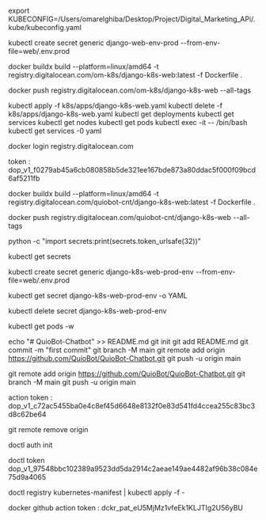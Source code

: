 export KUBECONFIG=/Users/omarelghiba/Desktop/Project/Digital_Marketing_APi/.kube/kubeconfig.yaml

kubectl create secret generic django-web-env-prod  --from-env-file=web/.env.prod

docker buildx build --platform=linux/amd64 -t registry.digitalocean.com/om-k8s/django-k8s-web:latest -f Dockerfile .

docker push registry.digitalocean.com/om-k8s/django-k8s-web --all-tags



kubectl apply -f k8s/apps/django-k8s-web.yaml
kubectl delete -f k8s/apps/django-k8s-web.yaml
kubectl get deployments
kubectl get services
kubectl get nodes
kubectl get pods
kubectl exec -it <podname> -- /bin/bash
kubectl get services <service name> -0 yaml


docker login registry.digitalocean.com

token : dop_v1_f0279ab45a6cb080858b5de321ee167bde873a80ddac5f000f09bcd6af5211fb

docker buildx build --platform=linux/amd64 -t registry.digitalocean.com/quiobot-cnt/django-k8s-web:latest -f Dockerfile .

docker push registry.digitalocean.com/quiobot-cnt/django-k8s-web --all-tags


python -c "import secrets:print(secrets.token_urlsafe(32))"

kubectl get secrets

kubectl create secret generic django-k8s-web-prod-env --from-env-file=web/.env.prod

kubectl get secret  django-k8s-web-prod-env -o YAML

kubectl delete secret  django-k8s-web-prod-env

kubectl get pods -w


echo "# QuioBot-Chatbot" >> README.md
git init
git add README.md
git commit -m "first commit"
git branch -M main
git remote add origin https://github.com/QuioBot/QuioBot-Chatbot.git
git push -u origin main


git remote add origin https://github.com/QuioBot/QuioBot-Chatbot.git
git branch -M main
git push -u origin main


action token : dop_v1_c72ac5455ba0e4c8ef45d6648e8132f0e83d541fd4ccea255c83bc3d8c62be64


git remote remove origin  

doctl auth init

doctl token dop_v1_97548bbc102389a9523dd5da2914c2aeae149ae4482af96b38c084e75d9a4065


doctl registry kubernetes-manifest | kubectl apply -f -



docker github action token : dckr_pat_eU5MjMz1vfeEk1KLJTIg2U56yBU

